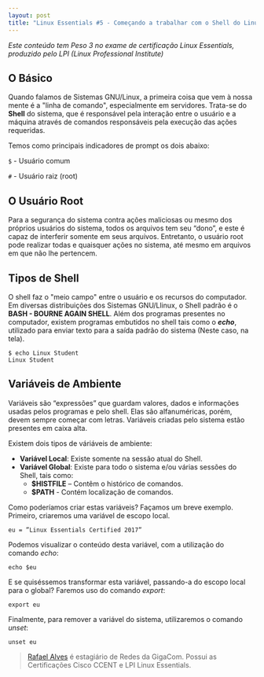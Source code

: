 ```yaml
---
layout: post
title: "Linux Essentials #5 - Começando a trabalhar com o Shell do Linux"
---
```


*Este conteúdo tem Peso 3 no exame de certificação Linux Essentials, produzido pelo LPI (Linux Professional Institute)*

## O Básico

Quando falamos de Sistemas GNU/Linux, a primeira coisa que vem à nossa mente é a "linha de comando", especialmente em servidores. Trata-se do **Shell** do sistema, que é responsável pela interação entre o usuário e a máquina através de comandos responsáveis pela execução das ações requeridas.

Temos como principais indicadores de prompt os dois abaixo:

```$``` - Usuário comum

```#``` - Usuário raiz (root)

## O Usuário Root

Para a segurança do sistema contra ações maliciosas ou mesmo dos próprios usuários do sistema, todos os arquivos tem seu “dono”, e este é capaz de interferir somente em seus arquivos. Entretanto, o usuário root pode realizar todas e quaisquer ações no sistema, até mesmo em arquivos em que não lhe pertencem.

## Tipos de Shell

O shell faz o "meio campo" entre o usuário e os recursos do computador. Em diversas distribuições dos Sistemas GNU/Llinux, o Shell padrão é o **BASH - BOURNE AGAIN SHELL**. Além dos programas presentes no computador, existem programas embutidos no shell tais como o ***echo***, utilizado para enviar texto para a saída padrão do sistema (Neste caso, na tela).

```
$ echo Linux Student
Linux Student
```

## Variáveis de Ambiente

Variáveis são “expressões” que guardam valores, dados e informações usadas pelos programas e pelo shell. Elas são alfanuméricas, porém, devem sempre começar com letras. Variáveis criadas pelo sistema estão presentes em caixa alta.

Existem dois tipos de váriáveis de ambiente:

* **Variável Local**: Existe somente na sessão atual do Shell.
* **Variável Global**: Existe para todo o sistema e/ou várias sessões do Shell, tais como:
    * **$HISTFILE** – Contêm o histórico de comandos.
    * **$PATH** - Contém localização de comandos.

Como poderíamos criar estas variáveis? Façamos um breve exemplo. Primeiro, criaremos uma variável de escopo local.

```
eu = ”Linux Essentials Certified 2017”
```

Podemos visualizar o conteúdo desta variável, com a utilização do comando *echo*:

```
echo $eu
```

E se quiséssemos transformar esta variável, passando-a do escopo local para o global? Faremos uso do comando *export*:

```
export eu
```

Finalmente, para remover a variável do sistema, utilizaremos o comando *unset*:

```
unset eu
```

> [Rafael Alves](https://www.facebook.com/rafael.s.finha) é estagiário de Redes da GigaCom. Possui as Certificações Cisco CCENT e LPI Linux Essentials.




